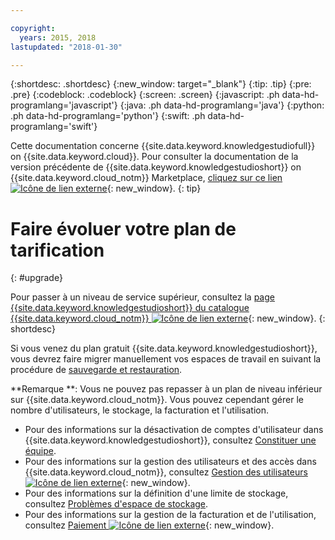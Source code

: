 ```yaml
---

copyright:
  years: 2015, 2018
lastupdated: "2018-01-30"

---
```


{:shortdesc: .shortdesc}
{:new_window: target="_blank"}
{:tip: .tip}
{:pre: .pre}
{:codeblock: .codeblock}
{:screen: .screen}
{:javascript: .ph data-hd-programlang='javascript'}
{:java: .ph data-hd-programlang='java'}
{:python: .ph data-hd-programlang='python'}
{:swift: .ph data-hd-programlang='swift'}

Cette documentation concerne
{{site.data.keyword.knowledgestudiofull}} on {{site.data.keyword.cloud}}.
Pour consulter la documentation de la version précédente de {{site.data.keyword.knowledgestudioshort}} on {{site.data.keyword.cloud_notm}} Marketplace,
[cliquez sur
ce lien ![Icône de lien externe](../../icons/launch-glyph.svg "Icône de lien externe")](https://console.bluemix.net/docs/services/knowledge-studio/upgrade.html){: new_window}.
{: tip}

# Faire évoluer votre plan de tarification
{: #upgrade}

Pour passer à un niveau de service supérieur, consultez la
[page {{site.data.keyword.knowledgestudioshort}} du catalogue {{site.data.keyword.cloud_notm}} ![Icône de lien externe](../../icons/launch-glyph.svg "Icône de lien externe")](https://console.bluemix.net/catalog/services/knowledge-studio){: new_window}.
{: shortdesc}

Si vous venez du plan gratuit {{site.data.keyword.knowledgestudioshort}},
vous devrez faire migrer manuellement vos espaces de travail en suivant la procédure
de [sauvegarde et restauration](/docs/services/watson-knowledge-studio/backup-restore.html).


**Remarque **: Vous ne pouvez pas repasser à un plan
de niveau inférieur sur {{site.data.keyword.cloud_notm}}.
Vous pouvez cependant gérer le nombre d'utilisateurs, le stockage, la facturation et l'utilisation.

  - Pour des informations sur
la désactivation de comptes d'utilisateur dans {{site.data.keyword.knowledgestudioshort}},
consultez [Constituer une équipe](/docs/services/watson-knowledge-studio/team.html#deactivating-user-accounts).
  - Pour des informations sur la gestion des utilisateurs et des accès dans
{{site.data.keyword.cloud_notm}}, consultez
[Gestion des utilisateurs![Icône de lien externe](../../icons/launch-glyph.svg "Icône de lien externe")](https://console.bluemix.net/docs/iam/iamusermanage.html){: new_window}.
  - Pour des informations sur la définition d'une limite de
stockage, consultez [Problèmes d'espace de stockage](/docs/services/watson-knowledge-studio/troubleshooting.html#storage).
  - Pour des informations sur la gestion de la facturation et de l'utilisation,
consultez [Paiement ![Icône de lien externe](../../icons/launch-glyph.svg "Icône de lien externe")](https://console.bluemix.net/docs/billing-usage/how_charged.html){: new_window}.
